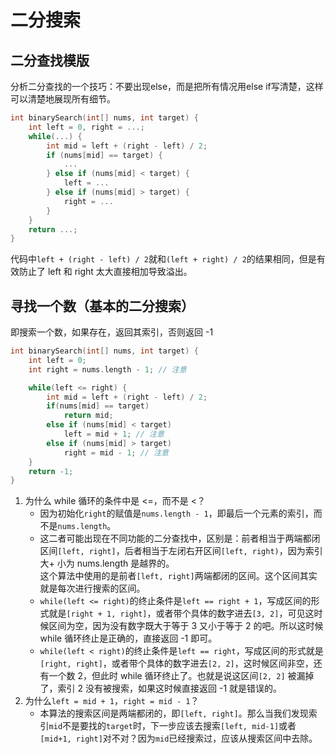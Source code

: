 # 二分搜索

## 二分查找模版
分析二分查找的一个技巧：不要出现else，而是把所有情况用else if写清楚，这样可以清楚地展现所有细节。
```cpp
int binarySearch(int[] nums, int target) {
    int left = 0, right = ...;
    while(...) {
        int mid = left + (right - left) / 2;
        if (nums[mid] == target) {
            ...
        } else if (nums[mid] < target) {
            left = ...
        } else if (nums[mid] > target) {
            right = ...
        }
    }
    return ...;
}
```
代码中`left + (right - left) / 2`就和`(left + right) / 2`的结果相同，但是有效防止了 left 和 right 太大直接相加导致溢出。

## 寻找一个数（基本的二分搜索）
即搜索一个数，如果存在，返回其索引，否则返回 -1
```cpp
int binarySearch(int[] nums, int target) {
    int left = 0; 
    int right = nums.length - 1; // 注意

    while(left <= right) {
        int mid = left + (right - left) / 2;
        if(nums[mid] == target)
            return mid; 
        else if (nums[mid] < target)
            left = mid + 1; // 注意
        else if (nums[mid] > target)
            right = mid - 1; // 注意
    }
    return -1;
}
```
1. 为什么 while 循环的条件中是 <=，而不是 <？  
   + 因为初始化`right`的赋值是`nums.length - 1`，即最后一个元素的索引，而不是`nums.length`。  
   + 这二者可能出现在不同功能的二分查找中，区别是：前者相当于两端都闭区间`[left, right]`，后者相当于左闭右开区间`[left, right)`，因为索引大+ 小为 nums.length 是越界的。  
   这个算法中使用的是前者`[left, right]`两端都闭的区间。这个区间其实就是每次进行搜索的区间。
   + `while(left <= right)`的终止条件是`left == right + 1`，写成区间的形式就是`[right + 1, right]`，或者带个具体的数字进去`[3, 2]`，可见这时候区间为空，因为没有数字既大于等于 3 又小于等于 2 的吧。所以这时候 while 循环终止是正确的，直接返回 -1 即可。
   + `while(left < right)`的终止条件是`left == right`，写成区间的形式就是`[right, right]`，或者带个具体的数字进去`[2, 2]`，这时候区间非空，还有一个数 2，但此时 while 循环终止了。也就是说这区间`[2, 2]` 被漏掉了，索引 2 没有被搜索，如果这时候直接返回 -1 就是错误的。
2. 为什么`left = mid + 1`，`right = mid - 1`？
   + 本算法的搜索区间是两端都闭的，即`[left, right]`。那么当我们发现索引`mid`不是要找的`target`时，下一步应该去搜索`[left, mid-1]`或者`[mid+1, right]`对不对？因为`mid`已经搜索过，应该从搜索区间中去除。